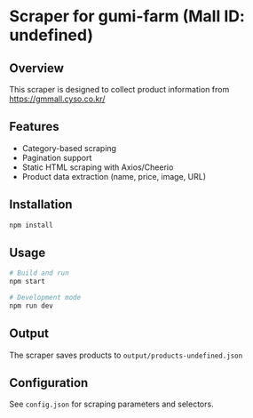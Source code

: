 # Scraper for gumi-farm (Mall ID: undefined)

## Overview
This scraper is designed to collect product information from https://gmmall.cyso.co.kr/

## Features
- Category-based scraping
- Pagination support
- Static HTML scraping with Axios/Cheerio
- Product data extraction (name, price, image, URL)

## Installation
```bash
npm install
```

## Usage
```bash
# Build and run
npm start

# Development mode
npm run dev
```

## Output
The scraper saves products to `output/products-undefined.json`

## Configuration
See `config.json` for scraping parameters and selectors.

